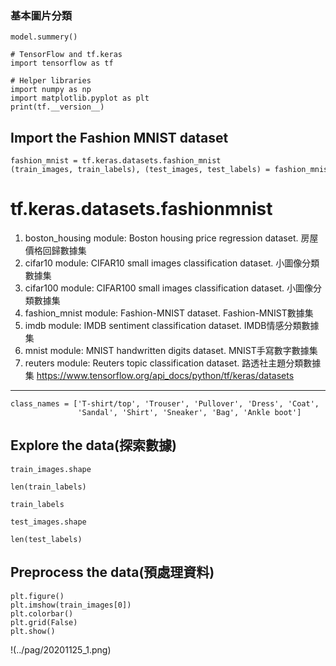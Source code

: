 ### 基本圖片分類

```
model.summery()
```

```
# TensorFlow and tf.keras
import tensorflow as tf

# Helper libraries
import numpy as np
import matplotlib.pyplot as plt
print(tf.__version__)
```

## Import the Fashion MNIST dataset

```
fashion_mnist = tf.keras.datasets.fashion_mnist
(train_images, train_labels), (test_images, test_labels) = fashion_mnist.load_data()
```

# tf.keras.datasets.fashionmnist
1. boston_housing module: Boston housing price regression dataset.	房屋價格回歸數據集
2. cifar10 module: CIFAR10 small images classification dataset.	小圖像分類數據集
3. cifar100 module: CIFAR100 small images classification dataset.	小圖像分類數據集
4. fashion_mnist module: Fashion-MNIST dataset.			 Fashion-MNIST數據集
5. imdb module: IMDB sentiment classification dataset. 		IMDB情感分類數據集
6. mnist module: MNIST handwritten digits dataset.		 MNIST手寫數字數據集
7. reuters module: Reuters topic classification dataset.		路透社主題分類數據集
<https://www.tensorflow.org/api_docs/python/tf/keras/datasets>
---
```
class_names = ['T-shirt/top', 'Trouser', 'Pullover', 'Dress', 'Coat',
               'Sandal', 'Shirt', 'Sneaker', 'Bag', 'Ankle boot']
```

## Explore the data(探索數據)
```
train_images.shape

len(train_labels)

train_labels

test_images.shape

len(test_labels)
```

## Preprocess the data(預處理資料)
```
plt.figure()
plt.imshow(train_images[0])
plt.colorbar()
plt.grid(False)
plt.show()
```
!(../pag/20201125_1.png)
